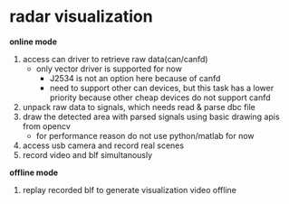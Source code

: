 # radar visualization

__online mode__
1. access can driver to retrieve raw data(can/canfd)
   - only vector driver is supported for now 
     - J2534 is not an option here because of canfd
     - need to support other can devices, but this task has a lower priority because other cheap devices do not support canfd
2. unpack raw data to signals, which needs read & parse dbc file
3. draw the detected area with parsed signals using basic drawing apis from opencv
   - for performance reason do not use python/matlab for now
4. access usb camera and record real scenes
5. record video and blf simultanously

__offline mode__
1. replay recorded blf to generate visualization video offline